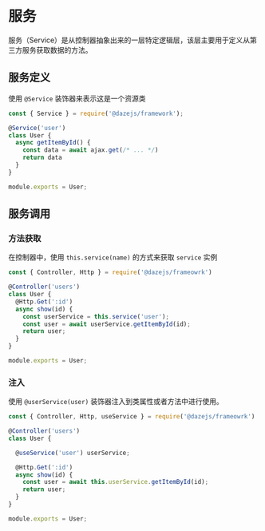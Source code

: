 # 服务

服务（Service）是从控制器抽象出来的一层特定逻辑层，该层主要用于定义从第三方服务获取数据的方法。

## 服务定义

使用 `@Service` 装饰器来表示这是一个资源类

```js
const { Service } = require('@dazejs/framework');

@Service('user')
class User {
  async getItemById() {
    const data = await ajax.get(/* ... */)
    return data
  }
}

module.exports = User;
```


## 服务调用

### 方法获取

在控制器中，使用 `this.service(name)` 的方式来获取 `service` 实例

```js
const { Controller, Http } = require('@dazejs/frameowrk')

@Controller('users')
class User {
  @Http.Get(':id')
  async show(id) {
    const userService = this.service('user');
    const user = await userService.getItemById(id);
    return user;
  }
}

module.exports = User;
```

### 注入

使用 `@userService(user)` 装饰器注入到类属性或者方法中进行使用。

```js
const { Controller, Http, useService } = require('@dazejs/frameowrk')

@Controller('users')
class User {

  @useService('user') userService;

  @Http.Get(':id')
  async show(id) {
    const user = await this.userService.getItemById(id);
    return user;
  }
}

module.exports = User;
```
